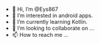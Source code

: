 - 👋 Hi, I’m @Eys867
- 👀 I’m interested in android apps.
- 🌱 I’m currently learning Kotlin.
- 💞️ I’m looking to collaborate on ...
- 📫 How to reach me ...

<!---
Eys867/Eys867 is a ✨ special ✨ repository because its `README.md` (this file) appears on your GitHub profile.
You can click the Preview link to take a look at your changes.
--->
